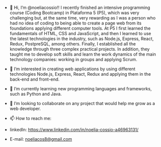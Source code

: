 - 👋 Hi, I’m @noeliacossio!! I recently finished an intensive programming course (Coding Bootcamp) in Plataforma 5 (P5), which was very challenging but,  at the same time, very rewarding as I was a person who had no idea of coding to being able to create a page web from its foundations applying different  computer tools. At P5 I first learned the fundamentals of HTML, CSS and JavaScript, and then I learned to use the latest technologies in the industry,  such as Node.js, Express, React, Redux, PostpreSQL, among others. Finally, I established all the knowledge through three complex practical projects.  In addition, they taught me to develop soft skills and learn the work dynamics of the main technology companies: working in groups and applying Scrum.

- 👀 I’m interested in creating web applications by using different technologies Node.js, Express, React, Redux and applying them in the back-end and front-end.
- 🌱 I’m currently learning new programming languages and frameworks, such as Python and Java. 
- 💞️ I’m looking to collaborate on any project that would help me grow as a web developer. 
- 📫 How to reach me: 
- linkedIn: https://www.linkedin.com/in/noelia-cossio-a46963131/
- E-mail: noeliacos8@gmail.com

<!---
noeliacossio/noeliacossio is a ✨ special ✨ repository because its `README.md` (this file) appears on your GitHub profile.
You can click the Preview link to take a look at your changes.
--->
